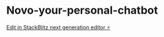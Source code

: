 # Novo-your-personal-chatbot

[Edit in StackBlitz next generation editor ⚡️](https://stackblitz.com/~/github.com/Dennis-J-Carroll/Novo-your-personal-chatbot)